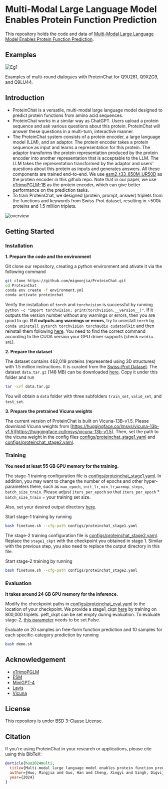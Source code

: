 # Multi-Modal Large Language Model Enables Protein Function Prediction

This repository holds the code and data of [Multi-Modal Large Language Model Enables Protein Function Prediction](https://www.biorxiv.org/content/10.1101/2024.08.19.608729v1).


## Examples

![Eg1](fig/example.png) 

Examples of multi-round dialogues with ProteinChat for Q9U281, Q9XZG9, and Q9LU44.

## Introduction
- ProteinChat is a versatile, multi-modal large language model designed to predict protein functions from amino acid sequences.
- ProteinChat works in a similar way as ChatGPT. Users upload a protein sequence and ask various questions about this protein. ProteinChat will answer these questions in a multi-turn, interactive manner. 
- The ProteinChat system consists of a protein encoder, a large language model (LLM), and an adaptor. The protein encoder takes a protein sequence as input and learns a representation for this protein. The adaptor transforms the protein representation produced by the protein encoder into another representation that is acceptable to the LLM. The LLM takes the representation transformed by the adaptor and users' questions about this protein as inputs and generates answers. All these components are trained end-to-end. We use [esm2_t33_650M_UR50D](https://github.com/facebookresearch/esm) as the protein encoder in this github repo. Note that in our paper, we use [xTrimoPGLM-1B](https://arxiv.org/abs/2401.06199) as the protein encoder, which can give better performance on the prediction tasks.
- To train ProteinChat, we designed (protein, prompt, answer) triplets from the functions and keywords from Swiss-Prot dataset, resulting in ~500k proteins and 1.5 million triplets.

![overview](fig/workflow.png)


## Getting Started
### Installation

**1. Prepare the code and the environment**

Git clone our repository, creating a python environment and ativate it via the following command

```bash
git clone https://github.com/mignonjia/ProteinChat.git
cd ProteinChat
conda env create -f environment.yml
conda activate proteinchat
```

Verify the installation of `torch` and `torchvision` is successful by running `python -c "import torchvision; print(torchvision.__version__)"`. If it outputs the version number without any warnings or errors, then you are good to go. __If it outputs any warnings or errors__, try to uninstall `torch` by `conda uninstall pytorch torchvision torchaudio cudatoolkit` and then reinstall them following [here](https://pytorch.org/get-started/previous-versions/#v1121). You need to find the correct command according to the CUDA version your GPU driver supports (check `nvidia-smi`). 

**2. Prepare the dataset**

The dataset contains 462,019 proteins (represented using 3D structures) with 1.5 million instructions. It is curated from the [Swiss-Prot Dataset](https://www.uniprot.org/uniprotkb?query=*&facets=reviewed%3Atrue). 
The dataset `data.tar.gz` (148 MB) can be downloaded [here](https://drive.google.com/file/d/1n5Ant3S5QE0Yx-DznRa3lannFanc1WB7/view?usp=sharing). Copy it under this folder and run 
```bash
tar -xvf data.tar.gz
```
You will obtain a `data` folder with three subfolders `train_set`, `valid_set`, and `test_set`.

**3. Prepare the pretrained Vicuna weights**

The current version of ProteinChat is built on Vicuna-13B-v1.5.
Please download Vicuna weights from [https://huggingface.co/lmsys/vicuna-13b-v1.5](https://huggingface.co/lmsys/vicuna-13b-v1.5).
Then, set the path to the vicuna weight in the config files 
[configs/proteinchat_stage1.yaml](configs/proteinchat_stage1.yaml#L15) and [configs/proteinchat_stage2.yaml](configs/proteinchat_stage2.yaml#L15).


### Training
**You need at least 55 GB GPU memory for the training.** 

The stage-1 training configuration file is [configs/proteinchat_stage1.yaml](configs/proteinchat_stage1.yaml). In addition, you may want to change the number of epochs and other hyper-parameters there, such as `max_epoch`, `init_lr`, `min_lr`,`warmup_steps`, `batch_size_train`. Please adjust `iters_per_epoch` so that `iters_per_epoch` * `batch_size_train` = your training set size. 

Also, set your desired output directory [here](configs/proteinchat_stage1.yaml#52).

Start stage-1 training by running 
```bash
bash finetune.sh --cfg-path configs/proteinchat_stage1.yaml
``` 

The stage-2 training configuration file is [configs/proteinchat_stage2.yaml](configs/proteinchat_stage2.yaml). Replace the `stage1_ckpt` with the checkpoint you obtained in stage 1. Similar with the previous step, you also need to replace the output directory in this file.

Start stage-2 training by running 
```bash
bash finetune.sh --cfg-path configs/proteinchat_stage2.yaml
``` 

### Evaluation

**It takes around 24 GB GPU memory for the inference.**

Modify the checkpoint paths in [configs/proteinchat_eval.yaml](configs/proteinchat_eval.yaml) to the location of your checkpoint.
We provide a stage1_ckpt [here](https://drive.google.com/file/d/1JSNiZft9TFS5jY5M2R_zQreG3ySP2NpA/view?usp=sharing) by training on 800,000 triplets. peft_ckpt can be set empty during evaluation.
To evaluate stage-2, [this parameter](configs/proteinchat_eval.yaml#L6) needs to be set False.

Evaluate on 20 samples on free-form function prediction and 10 samples for each specific-category prediction by running 
```bash
bash demo.sh
``` 


## Acknowledgement

+ [xTrimoPGLM](https://arxiv.org/abs/2401.06199)
+ [ESM](https://github.com/facebookresearch/esm)
+ [MiniGPT-4](https://minigpt-4.github.io/) 
+ [Lavis](https://github.com/salesforce/LAVIS)
+ [Vicuna](https://github.com/lm-sys/FastChat)


## License
This repository is under [BSD 3-Clause License](LICENSE.md).


## Citation

If you're using ProteinChat in your research or applications, please cite using this BibTeX:
```bibtex
@article{huo2024multi,
  title={Multi-modal large language model enables protein function prediction},
  author={Huo, Mingjia and Guo, Han and Cheng, Xingyi and Singh, Digvijay and Rahmani, Hamidreza and Li, Shen and Gerlof, Philipp and Ideker, Trey and Grotjahn, Danielle A and Villa, Elizabeth and Song, Le and Xie, Pengtao},
  year={2024}
}
```